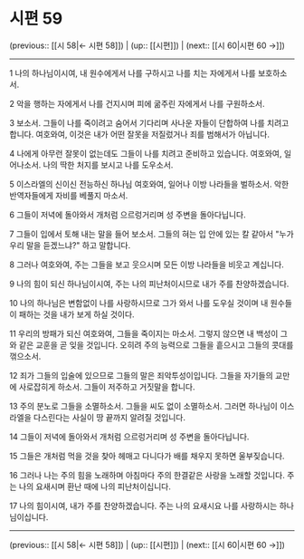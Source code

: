 # 시편 59

(previous:: [[시 58|← 시편 58]]) | (up:: [[시편]]) | (next:: [[시 60|시편 60 →]])

***




1 
나의 하나님이시여, 내 원수에게서 나를 구하시고 나를 치는 자에게서 나를 보호하소서. 



2 
악을 행하는 자에게서 나를 건지시며 피에 굶주린 자에게서 나를 구원하소서. 



3 
보소서. 그들이 나를 죽이려고 숨어서 기다리며 사나운 자들이 단합하여 나를 치려고 합니다. 여호와여, 이것은 내가 어떤 잘못을 저질렀거나 죄를 범해서가 아닙니다. 



4 
나에게 아무런 잘못이 없는데도 그들이 나를 치려고 준비하고 있습니다. 여호와여, 일어나소서. 나의 딱한 처지를 보시고 나를 도우소서. 



5 
이스라엘의 신이신 전능하신 하나님 여호와여, 일어나 이방 나라들을 벌하소서. 악한 반역자들에게 자비를 베풀지 마소서. 



6 
그들이 저녁에 돌아와서 개처럼 으르렁거리며 성 주변을 돌아다닙니다. 



7 
그들이 입에서 토해 내는 말을 들어 보소서. 그들의 혀는 입 안에 있는 칼 같아서 "누가 우리 말을 듣겠느냐?" 하고 말합니다. 



8 
그러나 여호와여, 주는 그들을 보고 웃으시며 모든 이방 나라들을 비웃고 계십니다. 



9 
나의 힘이 되신 하나님이시여, 주는 나의 피난처이시므로 내가 주를 찬양하겠습니다. 



10 
나의 하나님은 변함없이 나를 사랑하시므로 그가 와서 나를 도우실 것이며 내 원수들이 패하는 것을 내가 보게 하실 것이다. 



11 
우리의 방패가 되신 여호와여, 그들을 죽이지는 마소서. 그렇지 않으면 내 백성이 그와 같은 교훈을 곧 잊을 것입니다. 오히려 주의 능력으로 그들을 흩으시고 그들의 콧대를 꺾으소서. 



12 
죄가 그들의 입술에 있으므로 그들의 말은 죄악투성이입니다. 그들을 자기들의 교만에 사로잡히게 하소서. 그들이 저주하고 거짓말을 합니다. 



13 
주의 분노로 그들을 소멸하소서. 그들을 씨도 없이 소멸하소서. 그러면 하나님이 이스라엘을 다스린다는 사실이 땅 끝까지 알려질 것입니다. 



14 
그들이 저녁에 돌아와서 개처럼 으르렁거리며 성 주변을 돌아다닙니다. 



15 
그들은 개처럼 먹을 것을 찾아 헤매고 다니다가 배를 채우지 못하면 울부짖습니다. 



16 
그러나 나는 주의 힘을 노래하며 아침마다 주의 한결같은 사랑을 노래할 것입니다. 주는 나의 요새시며 환난 때에 나의 피난처이십니다. 



17 
나의 힘이시여, 내가 주를 찬양하겠습니다. 주는 나의 요새시요 나를 사랑하시는 하나님이십니다.

***

(previous:: [[시 58|← 시편 58]]) | (up:: [[시편]]) | (next:: [[시 60|시편 60 →]])
